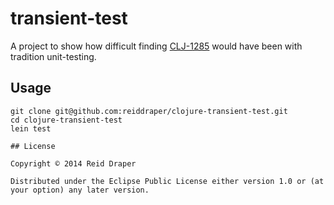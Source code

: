 # transient-test

A project to show how difficult finding
[CLJ-1285](http://dev.clojure.org/jira/browse/CLJ-1285) would have been with
tradition unit-testing.

## Usage

```shell
git clone git@github.com:reiddraper/clojure-transient-test.git
cd clojure-transient-test
lein test

## License

Copyright © 2014 Reid Draper

Distributed under the Eclipse Public License either version 1.0 or (at
your option) any later version.
